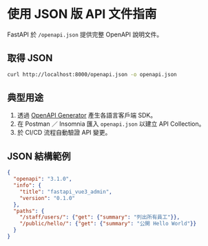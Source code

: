 # 使用 JSON 版 API 文件指南

FastAPI 於 `/openapi.json` 提供完整 OpenAPI 說明文件。

## 取得 JSON

```bash
curl http://localhost:8000/openapi.json -o openapi.json
```

## 典型用途

1. 透過 [OpenAPI Generator](https://openapi-generator.tech/) 產生各語言客戶端 SDK。
2. 在 Postman ／ Insomnia 匯入 `openapi.json` 以建立 API Collection。
3. 於 CI/CD 流程自動驗證 API 變更。

## JSON 結構範例

```json
{
  "openapi": "3.1.0",
  "info": {
    "title": "fastapi_vue3_admin",
    "version": "0.1.0"
  },
  "paths": {
    "/staff/users/": {"get": {"summary": "列出所有員工"}},
    "/public/hello/": {"get": {"summary": "公開 Hello World"}}
  }
}
``` 